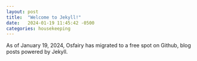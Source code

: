 ```yaml
---
layout: post
title:  "Welcome to Jekyll!"
date:   2024-01-19 11:45:42 -0500
categories: housekeeping
---
```


As of January 19, 2024, Osfairy has migrated to a free spot on Github, blog posts powered by Jekyll. 